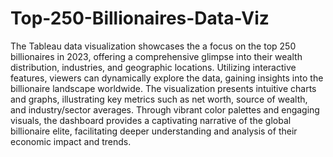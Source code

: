 # Top-250-Billionaires-Data-Viz
The Tableau data visualization showcases the a focus on the top 250 billionaires in 2023, offering a comprehensive glimpse into their wealth distribution, industries, and geographic locations. Utilizing interactive features, viewers can dynamically explore the data, gaining insights into the billionaire landscape worldwide. The visualization presents intuitive charts and graphs, illustrating key metrics such as net worth, source of wealth, and industry/sector averages. Through vibrant color palettes and engaging visuals, the dashboard provides a captivating narrative of the global billionaire elite, facilitating deeper understanding and analysis of their economic impact and trends.
